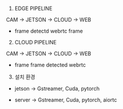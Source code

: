 1. EDGE PIPELINE

CAM -> JETSON -> CLOUD -> WEB
+ frame     detectd    webrtc
             frame


2. CLOUD PIPELINE

CAM -> JETSON -> CLOUD -> WEB
+ frame     frame  detected webrtc

3. 설치 환경

+ jetson -> Gstreamer, Cuda, pytorch

+ server -> Gstreamer, Cuda, pytorch, aiortc

